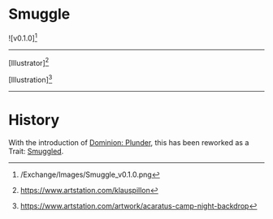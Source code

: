 # Smuggle

![v0.1.0][^v0.1.0]

---

[Illustrator][^Illustrator]

[Illustration][^Illustration]

---

[^v0.1.0]: /Exchange/Images/Smuggle_v0.1.0.png
[^Illustrator]: https://www.artstation.com/klauspillon
[^Illustration]: https://www.artstation.com/artwork/acaratus-camp-night-backdrop

# History

With the introduction of
[Dominion: Plunder](http://wiki.dominionstrategy.com/index.php/Plunder_(expansion)),
this has been reworked as a Trait: [Smuggled](/Trait/Smuggled.md).
